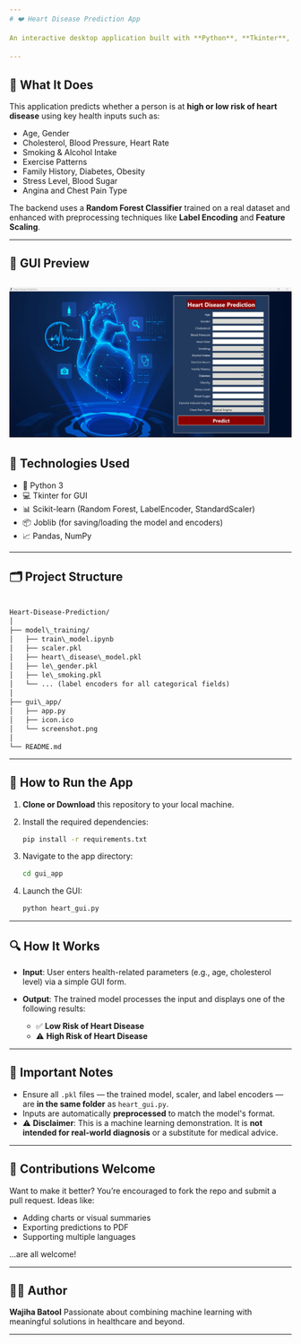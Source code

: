 ```yaml
---
# ❤️ Heart Disease Prediction App

An interactive desktop application built with **Python**, **Tkinter**, and **Scikit-learn** that helps predict a person’s risk of heart disease based on lifestyle and medical indicators. This tool combines a user-friendly interface with a machine learning model to provide fast and informative health insights.

---
```


## 🧠 What It Does

This application predicts whether a person is at **high or low risk of heart disease** using key health inputs such as:

- Age, Gender
- Cholesterol, Blood Pressure, Heart Rate
- Smoking & Alcohol Intake
- Exercise Patterns
- Family History, Diabetes, Obesity
- Stress Level, Blood Sugar
- Angina and Chest Pain Type

The backend uses a **Random Forest Classifier** trained on a real dataset and enhanced with preprocessing techniques like **Label Encoding** and **Feature Scaling**.

---

## 📸 GUI Preview
![alt text](<Screenshot .jpg>)
---

## 🧰 Technologies Used

- 🐍 Python 3
- 💻 Tkinter for GUI
- 📊 Scikit-learn (Random Forest, LabelEncoder, StandardScaler)
- 📦 Joblib (for saving/loading the model and encoders)
- 📈 Pandas, NumPy

---

## 🗂️ Project Structure

```

Heart-Disease-Prediction/
│
├── model\_training/
│   ├── train\_model.ipynb
│   ├── scaler.pkl
│   ├── heart\_disease\_model.pkl
│   ├── le\_gender.pkl
│   ├── le\_smoking.pkl
│   └── ... (label encoders for all categorical fields)
│
├── gui\_app/
│   ├── app.py
│   ├── icon.ico
│   └── screenshot.png
│
└── README.md

````

---

## 🚀 How to Run the App

1. **Clone or Download** this repository to your local machine.
2. Install the required dependencies:

   ```bash
   pip install -r requirements.txt
   ```
3. Navigate to the app directory:

   ```bash
   cd gui_app
   ```
4. Launch the GUI:

   ```bash
   python heart_gui.py
   ```

---

## 🔍 How It Works

* **Input**: User enters health-related parameters (e.g., age, cholesterol level) via a simple GUI form.
* **Output**: The trained model processes the input and displays one of the following results:

  * ✅ **Low Risk of Heart Disease**
  * ⚠️ **High Risk of Heart Disease**

---

## 📁 Important Notes

* Ensure all `.pkl` files — the trained model, scaler, and label encoders — are **in the same folder** as `heart_gui.py`.
* Inputs are automatically **preprocessed** to match the model's format.
* ⚠️ **Disclaimer**: This is a machine learning demonstration. It is **not intended for real-world diagnosis** or a substitute for medical advice.

---

## 🤝 Contributions Welcome

Want to make it better? You’re encouraged to fork the repo and submit a pull request. Ideas like:

* Adding charts or visual summaries
* Exporting predictions to PDF
* Supporting multiple languages

...are all welcome!

---

## 👩‍💻 Author

**Wajiha Batool**
Passionate about combining machine learning with meaningful solutions in healthcare and beyond.

---
